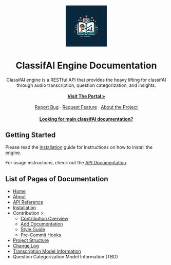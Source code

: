 <a name="readme-top"></a>

<!-- PROJECT LOGO -->
<br />
<div align="center">
  <a href="https://github.com/TCU-Instructional-AI/classifAI">
    <img src="assets/logo.jpg" alt="Logo" width="128" height="128">
  </a>

<h1 align="center">ClassifAI Engine Documentation</h2>

  <p align="center">
    ClassifAI engine is a RESTful API that provides the heavy lifting for classifAI through audio transcription, question categorization, and insights.<br>
    <br />
    <a href="https://github.com/TCU-Instructional-AI/classifAI"><strong>Visit The Portal »</strong></a>
    <br />
    <br />
    <a href="https://github.com/TCU-Instructional-AI/classifAI-engine/issues">Report Bug</a>
    ·
    <a href="https://github.com/TCU-Instructional-AI/classifAI-engine/issues">Request Feature</a>
    ·
    <a href="https://github.com/TCU-Instructional-AI/classifAI-engine/issues">About the Project</a>
    
  </p>
</div>


<h4 align="center">
  <a href="https://tcu-instructional-ai.github.io/classifai-docs/">Looking for main classifAI documentation?</a>
</h4>

## Getting Started

Please read the [installation](installation.md) guide for instructions on how to install the engine.

For usage instructions, check out the [API Documentation](api.md).

## List of Pages of Documentation

- [Home](index.md)
- [About](about.md)
- [API Reference](api.md)
- [Installation](installation.md)
- Contribution > 
    - [Contribution Overview](contribution/contributing.md)
    - [Add Documentation](contribution/editing_docs.md)
    - [Style Guide](contribution/style_guide.md)
    - [Pre-Commit Hooks](contribution/instructions_for_pre-commit.md)
- [Project Structure](structure.md)
- [Change Log](changelog.md)
- [Transcription Model Information](transcription.md)
- Question Categorization Model Information (TBD)
